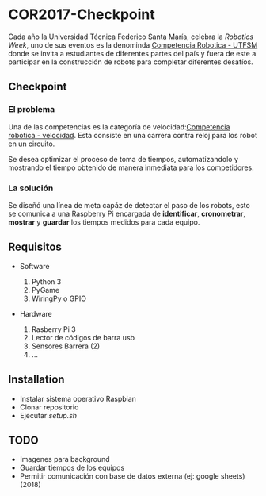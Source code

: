 # COR2017-Checkpoint

Cada año la Universidad Técnica Federico Santa María, celebra la _Robotics Week_, uno de sus eventos es la denominda [Competencia Robotica - UTFSM](http://www.competenciarobotica.cl/2017/)
donde se invita a estudiantes de diferentes partes del país y fuera de este a participar en la construcción de robots para completar diferentes desafíos.

## Checkpoint

### El problema 

Una de las competencias es la categoría de velocidad:[Competencia robotica - velocidad](http://www.competenciarobotica.cl/2017/velocidad/).
Esta consiste en una carrera contra reloj para los robot en un circuito.

Se desea optimizar el proceso de toma de tiempos, automatizandolo y mostrando el tiempo obtenido de manera inmediata para los competidores.


### La solución

Se diseñó una línea de meta capáz de detectar el paso de los robots, esto se comunica a una Raspberry Pi encargada de **identificar**, **cronometrar**, **mostrar** y **guardar** los tiempos medidos para cada equipo. 

## Requisitos

- Software
	1. Python 3
	2. PyGame
	3. WiringPy o GPIO

- Hardware
	1. Rasberry Pi 3
	2. Lector de códigos de barra usb
	3. Sensores Barrera (2)
	4. ...

## Installation

* Instalar sistema operativo Raspbian
* Clonar repositorio
* Ejecutar _setup.sh_

## TODO

* Imagenes para background
* Guardar tiempos de los equipos
* Permitir comunicación con base de datos externa (ej: google sheets) (2018)
